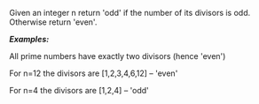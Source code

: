 Given an integer n return 'odd' if the number of its divisors is odd. 
Otherwise return 'even'.

***Examples:***

All prime numbers have exactly two divisors (hence 'even')

For n=12 the divisors are [1,2,3,4,6,12] – 'even'

For n=4 the divisors are [1,2,4] – 'odd'
